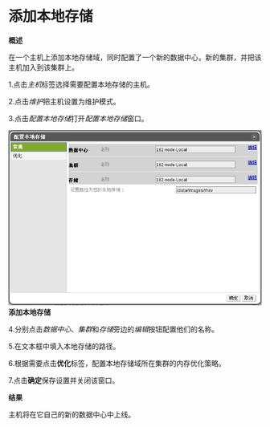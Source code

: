 # 添加本地存储

**概述**

在一个主机上添加本地存储域，同时配置了一个新的数据中心，新的集群，并把该主机加入到该集群上。

1.点击*主机*标签选择需要配置本地存储的主机。

2.点击*维护*把主机设置为维护模式。

3.点击*配置本地存储*打开*配置本地存储*窗口。

![添加本地存储](../images/storage-add-local-fs.png)</br>
**添加本地存储**

4.分别点击*数据中心*、*集群*和*存储*旁边的*编辑*按钮配置他们的名称。

5.在文本框中填入本地存储的路径。

6.根据需要点击**优化**标签，配置本地存储域所在集群的内存优化策略。

7.点击**确定**保存设置并关闭该窗口。

**结果**

主机将在它自己的新的数据中心中上线。


